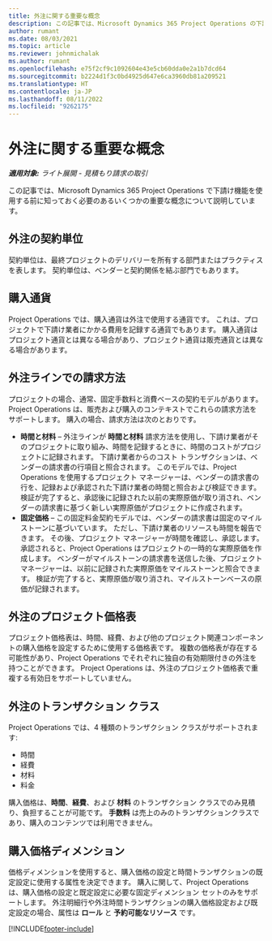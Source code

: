```yaml
---
title: 外注に関する重要な概念
description: この記事では、Microsoft Dynamics 365 Project Operations の下請けに適用されるいくつかの重要な概念について説明します。
author: rumant
ms.date: 08/03/2021
ms.topic: article
ms.reviewer: johnmichalak
ms.author: rumant
ms.openlocfilehash: e75f2cf9c1092604e43e5cb60dda0e2a1b7dcd64
ms.sourcegitcommit: b2224d1f3c0bd4925d647e6ca3960db81a209521
ms.translationtype: HT
ms.contentlocale: ja-JP
ms.lasthandoff: 08/11/2022
ms.locfileid: "9262175"
---
```

# <a name="key-concepts-in-subcontracting"></a>外注に関する重要な概念


_**適用対象:** ライト展開 - 見積もり請求の取引_

この記事では、Microsoft Dynamics 365 Project Operations で下請け機能を使用する前に知っておく必要のあるいくつかの重要な概念について説明しています。

## <a name="contracting-unit-on-the-subcontract"></a>外注の契約単位

契約単位は、最終プロジェクトのデリバリーを所有する部門またはプラクティスを表します。 契約単位は、ベンダーと契約関係を結ぶ部門でもあります。

## <a name="purchase-currency"></a>購入通貨

Project Operations では、購入通貨は外注で使用する通貨です。 これは、プロジェクトで下請け業者にかかる費用を記録する通貨でもあります。 購入通貨はプロジェクト通貨とは異なる場合があり、プロジェクト通貨は販売通貨とは異なる場合があります。

## <a name="billing-methods-on-subcontract-lines"></a>外注ラインでの請求方法

プロジェクトの場合、通常、固定手数料と消費ベースの契約モデルがあります。 Project Operations は、販売および購入のコンテキストでこれらの請求方法をサポートします。 購入の場合、請求方法は次のとおりです。

- **時間と材料** – 外注ラインが **時間と材料** 請求方法を使用し、下請け業者がそのプロジェクトに取り組み、時間を記録するときに、時間のコストがプロジェクトに記録されます。 下請け業者からのコスト トランザクションは、ベンダーの請求書の行項目と照合されます。 このモデルでは、Project Operations を使用するプロジェクト マネージャーは、ベンダーの請求書の行を、記録および承認された下請け業者の時間と照合および検証できます。 検証が完了すると、承認後に記録された以前の実際原価が取り消され、ベンダーの請求書に基づく新しい実際原価がプロジェクトに作成されます。
- **固定価格** – この固定料金契約モデルでは、ベンダーの請求書は固定のマイルストーンに基づいています。 ただし、下請け業者のリソースも時間を報告できます。 その後、プロジェクト マネージャーが時間を確認し、承認します。 承認されると、Project Operations はプロジェクトの一時的な実際原価を作成します。 ベンダーがマイルストーンの請求書を送信した後、プロジェクト マネージャーは、以前に記録された実際原価をマイルストーンと照合できます。 検証が完了すると、実際原価が取り消され、マイルストーンベースの原価が記録されます。

## <a name="project-price-lists-on-subcontracts"></a>外注のプロジェクト価格表

プロジェクト価格表は、時間、経費、および他のプロジェクト関連コンポーネントの購入価格を設定するために使用する価格表です。 複数の価格表が存在する可能性があり、Project Operations でそれぞれに独自の有効期限付きの外注を持つことができます。 Project Operations は、外注のプロジェクト価格表で重複する有効日をサポートしていません。

## <a name="transaction-classes-on-subcontracts"></a>外注のトランザクション クラス

Project Operations では、4 種類のトランザクション クラスがサポートされます:

- 時間
- 経費
- 材料
- 料金

購入価格は、**時間**、**経費**、および **材料** のトランザクション クラスでのみ見積り、負担することが可能です。 **手数料** は売上のみのトランザクションクラスであり、購入のコンテンツでは利用できません。

## <a name="purchase-pricing-dimensions"></a>購入価格ディメンション

価格ディメンションを使用すると、購入価格の設定と時間トランザクションの既定設定に使用する属性を決定できます。 購入に関して、Project Operations は、購入価格の設定と既定設定に必要な固定ディメンション セットのみをサポートします。 外注明細行や外注時間トランザクションの購入価格設定および既定設定の場合、属性は **ロール** と **予約可能なリソース** です。

[!INCLUDE[footer-include](../../includes/footer-banner.md)]
